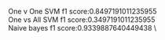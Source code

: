One v One SVM f1 score:0.8497191011235955 \
One vs All SVM f1 score:0.3497191011235955 \
Naive bayes f1 score:0.9339887640449438 \
